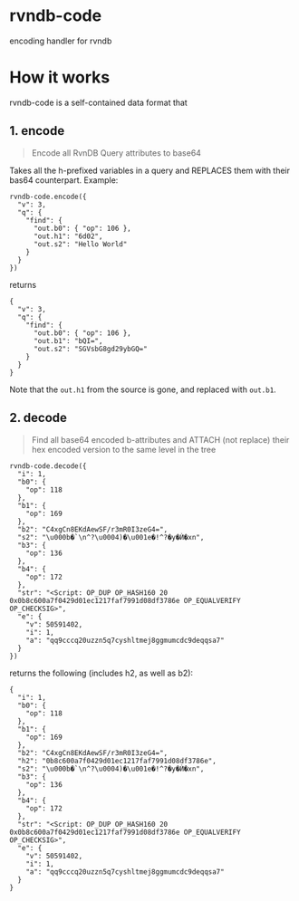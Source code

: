 # rvndb-code

encoding handler for rvndb

# How it works

rvndb-code is a self-contained data format that 

## 1. encode

> Encode all RvnDB Query attributes to base64

Takes all the h-prefixed variables in a query and REPLACES them with their bas64 counterpart. Example:

```
rvndb-code.encode({
  "v": 3,
  "q": {
    "find": {
      "out.b0": { "op": 106 },
      "out.h1": "6d02",
      "out.s2": "Hello World"
    }
  }
})
```

returns

```
{
  "v": 3,
  "q": {
    "find": {
      "out.b0": { "op": 106 },
      "out.b1": "bQI=",
      "out.s2": "SGVsbG8gd29ybGQ="
    }
  }
}
```

Note that the `out.h1` from the source is gone, and replaced with `out.b1`.

## 2. decode

> Find all base64 encoded b-attributes and ATTACH (not replace) their hex encoded version to the same level in the tree


```
rvndb-code.decode({
  "i": 1,
  "b0": {
    "op": 118
  },
  "b1": {
    "op": 169
  },
  "b2": "C4xgCn8EKdAewSF/r3mR0I3zeG4=",
  "s2": "\u000b�`\n^?\u0004)�\u001e�!^?�y�Ѝ�xn",
  "b3": {
    "op": 136
  },
  "b4": {
    "op": 172
  },
  "str": "<Script: OP_DUP OP_HASH160 20 0x0b8c600a7f0429d01ec1217faf7991d08df3786e OP_EQUALVERIFY OP_CHECKSIG>",
  "e": {
    "v": 50591402,
    "i": 1,
    "a": "qq9cccq20uzzn5q7cyshltmej8ggmumcdc9deqqsa7"
  }
})
```

returns the following (includes h2, as well as b2):

```
{
  "i": 1,
  "b0": {
    "op": 118
  },
  "b1": {
    "op": 169
  },
  "b2": "C4xgCn8EKdAewSF/r3mR0I3zeG4=",
  "h2": "0b8c600a7f0429d01ec1217faf7991d08df3786e",
  "s2": "\u000b�`\n^?\u0004)�\u001e�!^?�y�Ѝ�xn",
  "b3": {
    "op": 136
  },
  "b4": {
    "op": 172
  },
  "str": "<Script: OP_DUP OP_HASH160 20 0x0b8c600a7f0429d01ec1217faf7991d08df3786e OP_EQUALVERIFY OP_CHECKSIG>",
  "e": {
    "v": 50591402,
    "i": 1,
    "a": "qq9cccq20uzzn5q7cyshltmej8ggmumcdc9deqqsa7"
  }
}
```
